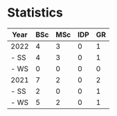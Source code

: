 # Statistics

| Year | BSc | MSc | IDP | GR |
|------|-----|-----|-----|----|
| 2022 |   4 |   3 |   0 |  1 |
| - SS |   4 |   3 |   0 |  1 |
| - WS |   0 |   0 |   0 |  0 |
| 2021 |   7 |   2 |   0 |  2 |
| - SS |   2 |   0 |   0 |  1 |
| - WS |   5 |   2 |   0 |  1 |
